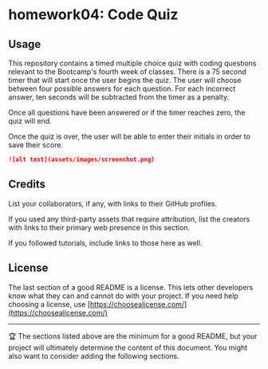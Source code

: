 # homework04: Code Quiz

## Usage 

This repository contains a timed multiple choice quiz with coding questions relevant to the Bootcamp's fourth week of classes. There is a 75 second timer that will start once the user begins the quiz. The user will choose between four possible answers for each question. For each incorrect answer, ten seconds will be subtracted from the timer as a penalty. 

Once all questions have been answered or if the timer reaches zero, the quiz will end. 

Once the quiz is over, the user will be able to enter their initials in order to save their score. 

```md
![alt text](assets/images/screenshot.png)
```

## Credits

List your collaborators, if any, with links to their GitHub profiles.

If you used any third-party assets that require attribution, list the creators with links to their primary web presence in this section.

If you followed tutorials, include links to those here as well.


## License

The last section of a good README is a license. This lets other developers know what they can and cannot do with your project. If you need help choosing a license, use [https://choosealicense.com/](https://choosealicense.com/)


---

🏆 The sections listed above are the minimum for a good README, but your project will ultimately determine the content of this document. You might also want to consider adding the following sections.


